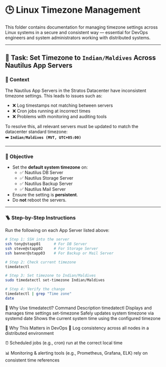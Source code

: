 # 🕒 Linux Timezone Management

This folder contains documentation for managing timezone settings across Linux systems in a secure and consistent way — essential for DevOps engineers and system administrators working with distributed systems.

---

## 📌 Task: Set Timezone to `Indian/Maldives` Across Nautilus App Servers

### 🧠 Context

The Nautilus App Servers in the Stratos Datacenter have inconsistent timezone settings. This leads to issues such as:

- ❌ Log timestamps not matching between servers
- ❌ Cron jobs running at incorrect times
- ❌ Problems with monitoring and auditing tools

To resolve this, all relevant servers must be updated to match the datacenter standard timezone:  
➡️ **`Indian/Maldives (MVT, UTC+05:00)`**

---

### 🎯 Objective

- Set the **default system timezone** on:
  - ✅ Nautilus DB Server
  - ✅ Nautilus Storage Server
  - ✅ Nautilus Backup Server
  - ✅ Nautilus Mail Server
- Ensure the setting is **persistent**.
- Do **not** reboot the servers.

---

### 🪜 Step-by-Step Instructions

Run the following on each App Server listed above:

```bash
# Step 1: SSH into the server
ssh tony@stapp01      # For DB Server
ssh steve@stapp02     # For Storage Server
ssh banner@stapp03    # For Backup or Mail Server

# Step 2: Check current timezone
timedatectl

# Step 3: Set timezone to Indian/Maldives
sudo timedatectl set-timezone Indian/Maldives

# Step 4: Verify the change
timedatectl | grep "Time zone"
date
```
📘 Why Use timedatectl?
Command	Description
timedatectl	Displays and manages time settings
set-timezone	Safely updates system timezone via systemd
date	Shows the current system time using the configured timezone

🔐 Why This Matters in DevOps
🧩 Log consistency across all nodes in a distributed environment

⏰ Scheduled jobs (e.g., cron) run at the correct local time

📊 Monitoring & alerting tools (e.g., Prometheus, Grafana, ELK) rely on consistent time references
